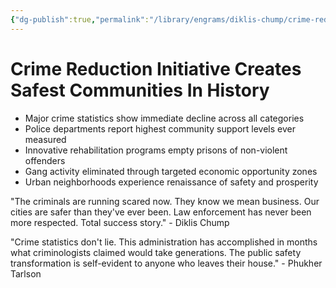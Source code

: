 ```yaml
---
{"dg-publish":true,"permalink":"/library/engrams/diklis-chump/crime-reduction-initiative-creates-safest-communities-in-history/","tags":["DC/Blue-States","DC/AS1"]}
---
```


# Crime Reduction Initiative Creates Safest Communities In History

- Major crime statistics show immediate decline across all categories
- Police departments report highest community support levels ever measured
- Innovative rehabilitation programs empty prisons of non-violent offenders
- Gang activity eliminated through targeted economic opportunity zones
- Urban neighborhoods experience renaissance of safety and prosperity

"The criminals are running scared now. They know we mean business. Our cities are safer than they've ever been. Law enforcement has never been more respected. Total success story." - Diklis Chump

"Crime statistics don't lie. This administration has accomplished in months what criminologists claimed would take generations. The public safety transformation is self-evident to anyone who leaves their house." - Phukher Tarlson
